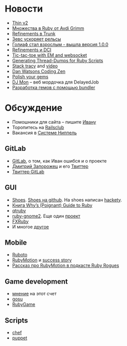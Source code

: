 # Новости

* [Thin v2](https://github.com/macournoyer/thin/tree/v2)
* [Множества в Ruby от Avdi Grimm](http://devblog.avdi.org/2012/08/27/array-set-operations-in-ruby/)
* [Refinements в Trunk](https://bugs.ruby-lang.org/issues/4085#change-28594)
* [Зевс ускоряет рельсы](https://github.com/burke/zeus)
* [Голиаф стал взрослым - вышла версия 1.0.0](https://github.com/postrank-labs/goliath)
* [Refinements и DCI](http://mikepackdev.com/blog_posts/35-dci-with-ruby-refinements)
* [Tic-tac-toe with EM and websocket](http://www.lorefnon.com/blog/2012/08/15/websocket-tic-tac-toe/)
* [Generating Thread-Dumps for Ruby Scripts](http://itreallymatters.net/post/29549982905/generating-thread-dumps-for-ruby-scripts)
* [Stack tracy](https://github.com/archan937/stack_tracy) and [video](http://vimeo.com/47689001)
* [Dan Watsons Coding Zen](http://www.dotnetguy.co.uk/)
* [Polish your gems](http://rubysource.com/polish-your-gems/)
* [DJ Mon](http://www.akshay.cc/dj_mon/) – веб мордочка для DelayedJob
* [Разработка гемов с помощью bundler](https://github.com/radar/guides/blob/master/gem-development.md)

# Обсуждение

* Помошники для сайта – пишите [Ивану](mailto:evtuhovich@gmail.com)
* Торопитесь на [Railsclub](http://railsclub.timepad.ru/event/29192/?r=148e12657751a5ad9ffb18d5f38657884a7b43fa)
* Вакансия в [Системе Ниппель](https://www.evernote.com/shard/s37/sh/978f0ca1-692a-40d5-bf0c-a32373c5113c/9ecdf1d5f5dbdd246d3035f09851fca3)

## GitLab
* [GitLab](http://gitlabhq.com/), о том, как Иван ошибся и о проекте
* [Дмитрий Запорожец](http://dzaporozhets.me/) и его [Твиттер](https://twitter.com/dzaporozhets)
* [Твиттер GitLab](https://twitter.com/#!/gitlabhq)

## GUI
* [Shoes](http://shoesrb.com/). [Shoes на github](https://github.com/shoes/shoes).
  На shoes написан [hackety](http://hackety.com/).
* [Книга Why’s (Poignant) Guide to Ruby](http://mislav.uniqpath.com/poignant-guide/)
* [qtruby](https://github.com/kzhamaji/qtruby)
* [ruby-gnome2](http://ruby-gnome2.sourceforge.jp/). Еще один [проект](https://github.com/mvz/ruby-gir-ffi)
* [FXRuby](https://github.com/larskanis/fxruby)
* И многое [другое](http://en.wikibooks.org/wiki/Ruby_Programming/GUI_Toolkit_Modules)

## Mobile
* [Ruboto](http://ruboto.org/)
* [RubyMotion](http://www.rubymotion.com/) и [success story](http://blog.rubymotion.com/)
* [Рассказ про RubyMotion в подкасте Ruby Rogues](http://rubyrogues.com/055-rr-rubymotion-with-laurent-sansonetti/)

## Game development
* [мнение](http://gafferongames.com/2009/01/11/ruby-is-not-at-all-suitable-for-game-development/)
  на этот счет
* [gosu](http://www.libgosu.org/)
* [RubyGame](http://rubygame.org/)

## Scripts
* [chef](http://wiki.opscode.com/display/chef/Home)
* [puppet](http://puppetlabs.com/)
